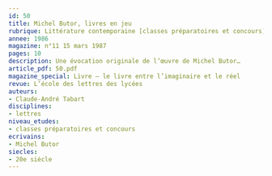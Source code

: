 ```yaml
---
id: 50
title: Michel Butor, livres en jeu
rubrique: Littérature contemporaine [classes préparatoires et concours]
annee: 1986
magazine: n°11 15 mars 1987
pages: 10
description: Une évocation originale de l’œuvre de Michel Butor…
article_pdf: 50.pdf
magazine_special: Livre – le livre entre l’imaginaire et le réel
revue: L’école des lettres des lycées
auteurs:
- Claude-André Tabart
disciplines:
- lettres
niveau_etudes:
- classes préparatoires et concours
ecrivains:
- Michel Butor
siecles:
- 20e siècle
---
```

